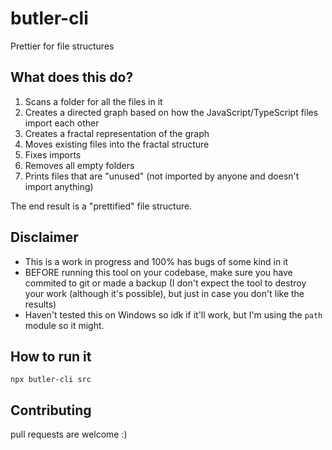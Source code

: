 # butler-cli

Prettier for file structures

## What does this do?

1. Scans a folder for all the files in it
2. Creates a directed graph based on how the JavaScript/TypeScript files import each other
3. Creates a fractal representation of the graph
4. Moves existing files into the fractal structure
5. Fixes imports
6. Removes all empty folders
7. Prints files that are "unused" (not imported by anyone and doesn't import anything)

The end result is a "prettified" file structure.

## Disclaimer

- This is a work in progress and 100% has bugs of some kind in it
- BEFORE running this tool on your codebase, make sure you have commited to git or made a backup (I don't expect the tool to destroy your work (although it's possible), but just in case you don't like the results)
- Haven't tested this on Windows so idk if it'll work, but I'm using the `path` module so it might.

## How to run it

```
npx butler-cli src
```

## Contributing

pull requests are welcome :)
